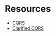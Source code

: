 # Resources

* [CQRS](http://martinfowler.com/bliki/CQRS.html)
* [Clarified CQRS](http://www.udidahan.com/wp-content/uploads/Clarified_CQRS.pdf)